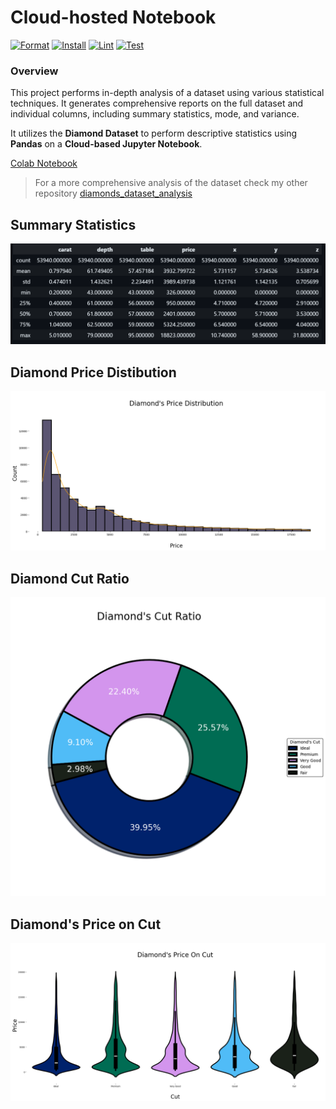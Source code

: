 # Cloud-hosted Notebook

[![Format](https://github.com/monatagelsir7/mona-saeed-week9/actions/workflows/format.yml/badge.svg)](https://github.com/monatagelsir7/mona-saeed-week9/actions/workflows/format.yml)
[![Install](https://github.com/monatagelsir7/mona-saeed-week9/actions/workflows/install.yml/badge.svg)](https://github.com/monatagelsir7/mona-saeed-week9/actions/workflows/install.yml)
[![Lint](https://github.com/monatagelsir7/mona-saeed-week9/actions/workflows/lint.yml/badge.svg)](https://github.com/monatagelsir7/mona-saeed-week9/actions/workflows/lint.yml)
[![Test](https://github.com/monatagelsir7/mona-saeed-week9/actions/workflows/test.yml/badge.svg)](https://github.com/monatagelsir7/mona-saeed-week9/actions/workflows/test.yml)

### Overview
This project performs in-depth analysis of a dataset using various statistical techniques. It generates comprehensive reports on the full dataset and individual columns, including summary statistics, mode, and variance.

It utilizes the **Diamond Dataset** to perform descriptive statistics using **Pandas** on a **Cloud-based Jupyter Notebook**.

[Colab Notebook](https://colab.research.google.com/drive/1GC2Sfne7ppouv4_vHLYtxAegazILd_F9?usp=sharing)

> For a more comprehensive analysis of the dataset check my other repository [diamonds_dataset_analysis](https://github.com/monatagelsir7/diamonds_dataset_analysis)

## Summary Statistics
![alt text](2024-09-21.png)
## Diamond Price Distibution
![alt text](image-1.png)
## Diamond Cut Ratio
![alt text](image-2.png)
## Diamond's Price on Cut
![alt text](image-3.png)